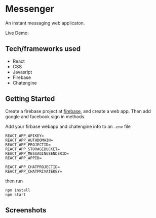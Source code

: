 # Messenger

An instant messaging web applicaton. 

Live Demo:

## Tech/frameworks used
- React
- CSS
- Javasript
- Firebase
- Chatengine

## Getting Started
Create a firebase project at [firebase](https://firebase.google.com/), and create a web app. Then add google and facebook sign in methods.

Add your firbase webapp and chatengine info to an `.env` file
```
REACT_APP_APIKEY=
REACT_APP_AUTHDOMAIN=
REACT_APP_PROJECTID=
REACT_APP_STORAGEBUCKET=
REACT_APP_MESSAGINGSENDERID=
REACT_APP_APPID=

REACT_APP_CHATPROJECTID=
REACT_APP_CHATPRIVATEKEY=
```
then run
```
npm install
npm start
```

## Screenshots